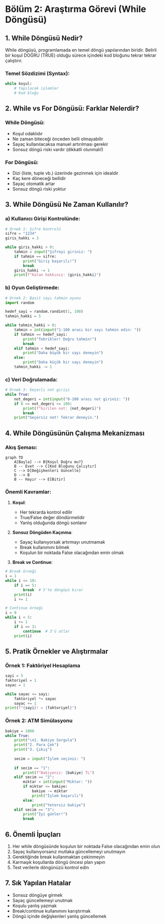 # Bölüm 2: Araştırma Görevi (While Döngüsü)

## 1. While Döngüsü Nedir?

While döngüsü, programlamada en temel döngü yapılarından biridir. Belirli bir koşul DOĞRU (TRUE) olduğu sürece içindeki kod bloğunu tekrar tekrar çalıştırır.

### Temel Sözdizimi (Syntax):
```python
while koşul:
    # Yapılacak işlemler
    # Kod bloğu
```

## 2. While vs For Döngüsü: Farklar Nelerdir?

### While Döngüsü:
* Koşul odaklıdır
* Ne zaman biteceği önceden belli olmayabilir
* Sayaç kullanılacaksa manuel artırılması gerekir
* Sonsuz döngü riski vardır (dikkatli olunmalı!)

### For Döngüsü:
* Dizi (liste, tuple vb.) üzerinde gezinmek için idealdir
* Kaç kere döneceği bellidir
* Sayaç otomatik artar
* Sonsuz döngü riski yoktur

## 3. While Döngüsü Ne Zaman Kullanılır?

### a) Kullanıcı Girişi Kontrolünde:
```python
# Örnek 1: Şifre kontrolü
sifre = "1234"
giris_hakki = 3

while giris_hakki > 0:
    tahmin = input("Şifreyi giriniz: ")
    if tahmin == sifre:
        print("Giriş başarılı!")
        break
    giris_hakki -= 1
    print(f"Kalan hakkınız: {giris_hakki}")
```

### b) Oyun Geliştirmede:
```python
# Örnek 2: Basit sayı tahmin oyunu
import random

hedef_sayi = random.randint(1, 100)
tahmin_hakki = 5

while tahmin_hakki > 0:
    tahmin = int(input("1-100 arası bir sayı tahmin edin: "))
    if tahmin == hedef_sayi:
        print("Tebrikler! Doğru tahmin!")
        break
    elif tahmin < hedef_sayi:
        print("Daha büyük bir sayı deneyin")
    else:
        print("Daha küçük bir sayı deneyin")
    tahmin_hakki -= 1
```

### c) Veri Doğrulamada:
```python
# Örnek 3: Geçerli not girişi
while True:
    not_degeri = int(input("0-100 arası not giriniz: "))
    if 0 <= not_degeri <= 100:
        print(f"Girilen not: {not_degeri}")
        break
    print("Geçersiz not! Tekrar deneyin.")
```

## 4. While Döngüsünün Çalışma Mekanizması

### Akış Şeması:
```mermaid
graph TD
    A[Başla] --> B{Koşul Doğru mu?}
    B -- Evet --> C[Kod Bloğunu Çalıştır]
    C --> D[Değişkenleri Güncelle]
    D --> B
    B -- Hayır --> E[Bitir]
```

### Önemli Kavramlar:

1. **Koşul**: 
   * Her tekrarda kontrol edilir
   * True/False değer döndürmelidir
   * Yanlış olduğunda döngü sonlanır

2. **Sonsuz Döngüden Kaçınma**:
   * Sayaç kullanıyorsak artırmayı unutmamak
   * Break kullanımını bilmek
   * Koşulun bir noktada False olacağından emin olmak

3. **Break ve Continue**:
```python
# Break örneği
i = 1
while i <= 10:
    if i == 5:
        break  # 5'te döngüyü kırar
    print(i)
    i += 1

# Continue örneği
i = 0
while i < 5:
    i += 1
    if i == 3:
        continue  # 3'ü atlar
    print(i)
```

## 5. Pratik Örnekler ve Alıştırmalar

### Örnek 1: Faktöriyel Hesaplama
```python
sayi = 5
faktoriyel = 1
sayac = 1

while sayac <= sayi:
    faktoriyel *= sayac
    sayac += 1
print(f"{sayi}! = {faktoriyel}")
```

### Örnek 2: ATM Simülasyonu
```python
bakiye = 1000
while True:
    print("\n1. Bakiye Sorgula")
    print("2. Para Çek")
    print("3. Çıkış")
    
    secim = input("İşlem seçiniz: ")
    
    if secim == "1":
        print(f"Bakiyeniz: {bakiye} TL")
    elif secim == "2":
        miktar = int(input("Miktar: "))
        if miktar <= bakiye:
            bakiye -= miktar
            print("İşlem başarılı")
        else:
            print("Yetersiz bakiye")
    elif secim == "3":
        print("İyi günler!")
        break
```

## 6. Önemli İpuçları

1. Her while döngüsünde koşulun bir noktada False olacağından emin olun
2. Sayaç kullanıyorsanız mutlaka güncellemeyi unutmayın
3. Gerektiğinde break kullanmaktan çekinmeyin
4. Karmaşık koşullarda döngü öncesi plan yapın
5. Test verilerle döngünüzü kontrol edin

## 7. Sık Yapılan Hatalar

* Sonsuz döngüye girmek
* Sayaç güncellemeyi unutmak
* Koşulu yanlış yazmak
* Break/continue kullanımını karıştırmak
* Döngü içinde değişkenleri yanlış güncellemek
